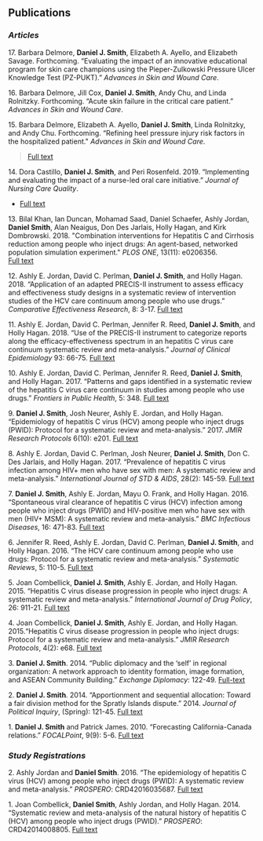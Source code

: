 ## Publications

### *Articles*

17\. Barbara Delmore, **Daniel J. Smith**, Elizabeth A. Ayello, and Elizabeth Savage. Forthcoming. “Evaluating the impact of an innovative educational program for skin care champions using the Pieper-Zulkowski Pressure Ulcer Knowledge Test (PZ-PUKT).” *Advances in Skin and Wound Care*.


16\. Barbara Delmore, Jill Cox, **Daniel J. Smith**, Andy Chu, and Linda Rolnitzky. Forthcoming. “Acute skin failure in the critical care patient.” *Advances in Skin and Wound Care*. 


15\. Barbara Delmore, Elizabeth A. Ayello, **Daniel J. Smith**, Linda Rolnitzky, and Andy Chu. Forthcoming. “Refining heel pressure injury risk factors in the hospitalized patient." *Advances in Skin and Wound Care*.  
  > [Full text](https://pdfs.journals.lww.com/aswcjournal/9000/00000/Refining_Heel_Pressure_Injury_Risk_Factors_in_the.99940.pdf "Link to publication")


14\. Dora Castillo, **Daniel J. Smith**, and Peri Rosenfeld. 2019. “Implementing and evaluating the impact of a nurse-led oral care initiative.” *Journal of Nursing Care Quality*.  
  * [Full text](https://journals.lww.com/jncqjournal/Abstract/publishahead/Implementing_and_Evaluating_the_Impact_of_a.99432.aspx "Link to publication")


13\. Bilal Khan, Ian Duncan, Mohamad Saad, Daniel Schaefer, Ashly Jordan, **Daniel Smith**, Alan Neaigus, Don Des Jarlais, Holly Hagan, and Kirk Dombrowski. 2018. "Combination interventions for Hepatitis C and Cirrhosis reduction among people who inject drugs: An agent-based, networked population simulation experiment." *PLOS ONE*, 13(11): e0206356.  
  [Full text](https://journals.plos.org/plosone/article?id=10.1371/journal.pone.0206356 "Link to publication")


12\. Ashly E. Jordan, David C. Perlman, **Daniel J. Smith**, and Holly Hagan. 2018. “Application of an adapted PRECIS-II instrument to assess efficacy and effectiveness study designs in a systematic review of intervention studies of the HCV care continuum among people who use drugs.” *Comparative Effectiveness Research*, 8: 3-17. [Full text](https://www.dovepress.com/application-of-an-adapted-precis-2-instrument-to-assess-efficacy--and--peer-reviewed-fulltext-article-CER "Link to publication")
   

11\. Ashly E. Jordan, David C. Perlman, Jennifer R. Reed, **Daniel J. Smith**, and Holly Hagan. 2018. “Use of the PRECIS-II instrument to categorize reports along the efficacy-effectiveness spectrum in an hepatitis C virus care continuum systematic review and meta-analysis.” *Journal of Clinical Epidemiology* 93: 66-75. [Full text](https://www.ncbi.nlm.nih.gov/pubmed/29102682 "Link to publication")
  

10\. Ashly E. Jordan, David C. Perlman, Jennifer R. Reed, **Daniel J. Smith**, and Holly Hagan. 2017. “Patterns and gaps identified in a systematic review of the hepatitis C virus care continuum in studies among people who use drugs.” *Frontiers in Public Health*, 5: 348. [Full text](https://www.frontiersin.org/articles/10.3389/fpubh.2017.00348/full "Link to publication")


9\. **Daniel J. Smith**, Josh Neurer, Ashly E. Jordan, and Holly Hagan. “Epidemiology of hepatitis C virus (HCV) among people who inject drugs (PWID): Protocol for a systematic review and meta-analysis.” 2017. *JMIR Research Protocols* 6(10): e201.	[Full text](https://www.researchprotocols.org/2017/10/e201/ "Link to publication")


8\. Ashly E. Jordan, David C. Perlman, Josh Neurer, **Daniel J. Smith**, Don C. Des Jarlais, and Holly Hagan. 2017. “Prevalence of hepatitis C virus infection among HIV+ men who have sex with men: A systematic review and meta-analysis.” *International Journal of STD & AIDS*, 28(2): 145-59. [Full text](https://www.ncbi.nlm.nih.gov/pubmed/26826159 "Link to publication")


7\.	**Daniel J. Smith**, Ashly E. Jordan, Mayu O. Frank, and Holly Hagan. 2016. “Spontaneous viral clearance of hepatitis C virus (HCV) infection among people who inject drugs (PWID) and HIV-positive men who have sex with men (HIV+ MSM): A systematic review and meta-analysis.” *BMC Infectious Diseases*, 16: 471-83. [Full text](https://bmcinfectdis.biomedcentral.com/articles/10.1186/s12879-016-1807-5 "Link to publication")  


6\. Jennifer R. Reed, Ashly E. Jordan, David C. Perlman, **Daniel J. Smith**, and Holly Hagan. 2016. “The HCV care continuum among people who use drugs: Protocol for a systematic review and meta-analysis.” *Systematic Reviews*, 5: 110-5. [Full text](https://systematicreviewsjournal.biomedcentral.com/articles/10.1186/s13643-016-0293-6 "Link to publication")


5\.	Joan Combellick, **Daniel J. Smith**, Ashly E. Jordan, and Holly Hagan. 2015. “Hepatitis C virus disease progression in people who inject drugs: A systematic review and meta-analysis.” *International Journal of Drug Policy*, 26: 911-21. [Full text](https://www.ncbi.nlm.nih.gov/pubmed/26298331 "Link to publication")


4\.	Joan Combellick, **Daniel J. Smith**, Ashly E. Jordan, and Holly Hagan. 2015.“Hepatitis C virus disease progression in people who inject drugs: Protocol for a systematic review and meta-analysis.” *JMIR Research Protocols*, 4(2): e68. [Full text](https://www.researchprotocols.org/2015/2/e68/ "Link to publication")


3\.	**Daniel J. Smith**. 2014. “Public diplomacy and the ‘self’ in regional organization: A network approach to identity formation, image formation, and ASEAN Community Building.” *Exchange Diplomacy*: 122-49. [Full-text](https://surface.syr.edu/exchange/vol5/iss1/8/ "Link to publication")


2\. **Daniel J. Smith**. 2014. “Apportionment and sequential allocation: Toward a fair division method for the Spratly Islands dispute.” 2014. *Journal of Political Inquiry*, (Spring): 121-45. [Full text](http://www.jpinyu.com/wp-content/uploads/2015/01/9._daniel_final.pdf "Link to publication")          


1\. **Daniel J. Smith** and Patrick James. 2010. “Forecasting California-Canada relations.” *FOCALPoint*, 9(9): 5-6. [Full text](https://www.researchgate.net/publication/282354143_Forecasting_California-Canada_Relations) 

### *Study Registrations*

2\. Ashly Jordan and **Daniel Smith**. 2016. “The epidemiology of hepatitis C virus (HCV) among people who inject drugs (PWID): A systematic review and meta-analysis.” *PROSPERO*: CRD42016035687. [Full text](https://www.crd.york.ac.uk/PROSPERO/display_record.php?RecordID=35687 "Link to publication")


1\. Joan Combellick, **Daniel Smith**, Ashly Jordan, and Holly Hagan. 2014. “Systematic review and meta-analysis of the natural history of hepatitis C (HCV) among people who inject drugs (PWID).” *PROSPERO*: CRD42014008805. [Full text](https://www.crd.york.ac.uk/prospero/display_record.php?ID=CRD42014008805 "Link to publication")

